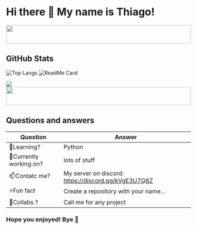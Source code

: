 

<h1> Hi there 👋 My name is Thiago!</h1>
<img src="https://i.pinimg.com/originals/5a/3f/f6/5a3ff695c1efa2223b3974fafd2d4b3a.gif" href="#" width="100%" height="50px" style="overflow:hidden"/>

<h2>GitHub Stats</h2>

![Top Langs](https://github-readme-stats.vercel.app/api/top-langs/?username=anuraghazra&layout=compact&theme=radical) ![ReadMe Card](https://github-readme-stats.vercel.app/api/pin/?username=thiaguinho27&repo=haar-cascade-generator&theme=radical)

<a href="#">
  <img align="center" src="https://github-readme-stats.vercel.app/api?username=thiaguinho27&show_icons=true&theme=radical" />
</a>

<img src="https://i.pinimg.com/originals/5a/3f/f6/5a3ff695c1efa2223b3974fafd2d4b3a.gif" href="#" width="100%" height="50px" style="overflow:hidden"/>

<h2>Questions and answers</h2>

Question | Answer
------------ | -------------
🌱Learning? | Python
🔭Currently working on?| lots of stuff
📫Contatc me?| My server on discord: https://discord.gg/kVgE3U7Q8Z
⚡Fun fact | Create a repository with your name...
👯Collabs ? | Call me for any project

<h3>Hope you enjoyed! Bye 👋</h3>


<!--
**Thiaguinho27/Thiaguinho27** is a ✨ _special_ ✨ repository because its `README.md` (this file) appears on your GitHub profile.

Here are some ideas to get you started:

- 🔭 I’m currently working on ...
- 🌱 I’m currently learning ...
- 👯 I’m looking to collaborate on ...
- 🤔 I’m looking for help with ...
- 💬 Ask me about ...
- 📫 How to reach me: ...
- 😄 Pronouns: ...
- ⚡ Fun fact: ...
-->
